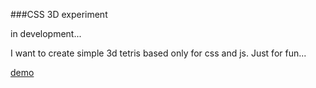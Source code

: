 ###CSS 3D experiment

in development...

I want to create simple 3d tetris based only for css and js. Just for fun...

[demo](http://lafin.github.io/js-css-3d-tetris)

